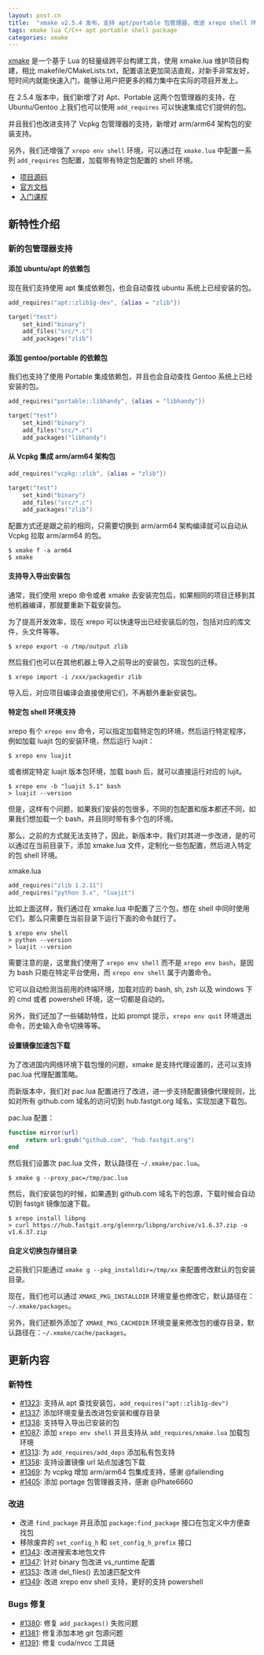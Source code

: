 ```yaml
---
layout: post.cn
title:  "xmake v2.5.4 发布，支持 apt/portable 包管理器，改进 xrepo shell 环境"
tags: xmake lua C/C++ apt portable shell package
categories: xmake
---
```


[xmake](https://github.com/xmake-io/xmake) 是一个基于 Lua 的轻量级跨平台构建工具，使用 xmake.lua 维护项目构建，相比 makefile/CMakeLists.txt，配置语法更加简洁直观，对新手非常友好，短时间内就能快速入门，能够让用户把更多的精力集中在实际的项目开发上。

在 2.5.4 版本中，我们新增了对 Apt、Portable 这两个包管理器的支持，在 Ubuntu/Gentoo 上我们也可以使用 `add_requires` 可以快速集成它们提供的包。

并且我们也改进支持了 Vcpkg 包管理器的支持，新增对 arm/arm64 架构包的安装支持。

另外，我们还增强了 `xrepo env shell` 环境，可以通过在 `xmake.lua` 中配置一系列 `add_requires` 包配置，加载带有特定包配置的 shell 环境。


* [项目源码](https://github.com/xmake-io/xmake)
* [官方文档](https://xmake.io/#/zh-cn/)
* [入门课程](https://xmake.io/#/zh-cn/about/course)


## 新特性介绍

### 新的包管理器支持

#### 添加 ubuntu/apt 的依赖包

现在我们支持使用 apt 集成依赖包，也会自动查找 ubuntu 系统上已经安装的包。

```lua
add_requires("apt::zlib1g-dev", {alias = "zlib"})

target("test")
    set_kind("binary")
    add_files("src/*.c")
    add_packages("zlib")
```

#### 添加 gentoo/portable 的依赖包

我们也支持了使用 Portable 集成依赖包，并且也会自动查找 Gentoo 系统上已经安装的包。

```lua
add_requires("portable::libhandy", {alias = "libhandy"})

target("test")
    set_kind("binary")
    add_files("src/*.c")
    add_packages("libhandy")
```










#### 从 Vcpkg 集成 arm/arm64 架构包

```lua
add_requires("vcpkg::zlib", {alias = "zlib"})

target("test")
    set_kind("binary")
    add_files("src/*.c")
    add_packages("zlib")
```

配置方式还是跟之前的相同，只需要切换到 arm/arm64 架构编译就可以自动从 Vcpkg 拉取 arm/arm64 的包。

```console
$ xmake f -a arm64
$ xmake
```

#### 支持导入导出安装包

通常，我们使用 xrepo 命令或者 xmake 去安装完包后，如果相同的项目迁移到其他机器编译，那就要重新下载安装包。

为了提高开发效率，现在 xrepo 可以快速导出已经安装后的包，包括对应的库文件，头文件等等。

```console
$ xrepo export -o /tmp/output zlib
```

然后我们也可以在其他机器上导入之前导出的安装包，实现包的迁移。

```console
$ xrepo import -i /xxx/packagedir zlib
```

导入后，对应项目编译会直接使用它们，不再额外重新安装包。

#### 特定包 shell 环境支持

xrepo 有个 `xrepo env` 命令，可以指定加载特定包的环境，然后运行特定程序，例如加载 luajit 包的安装环境，然后运行 luajit：

```console
$ xrepo env luajit
```

或者绑定特定 luajit 版本包环境，加载 bash 后，就可以直接运行对应的 lujit。
```console
$ xrepo env -b "luajit 5.1" bash
> luajit --version
```

但是，这样有个问题，如果我们安装的包很多，不同的包配置和版本都还不同，如果我们想加载一个 bash，并且同时带有多个包的环境。

那么，之前的方式就无法支持了，因此，新版本中，我们对其进一步改进，是的可以通过在当前目录下，添加 xmake.lua 文件，定制化一些包配置，然后进入特定的包 shell 环境。

xmake.lua

```lua
add_requires("zlib 1.2.11")
add_requires("python 3.x", "luajit")
```

比如上面这样，我们通过在 xmake.lua 中配置了三个包，想在 shell 中同时使用它们，那么只需要在当前目录下运行下面的命令就行了。

```console
$ xrepo env shell
> python --version
> luajit --version
```

需要注意的是，这里我们使用了 `xrepo env shell` 而不是 `xrepo env bash`，是因为 bash 只能在特定平台使用，而 `xrepo env shell` 属于内置命令。

它可以自动检测当前用的终端环境，加载对应的 bash, sh, zsh 以及 windows 下的 cmd 或者 powershell 环境，这一切都是自动的。

另外，我们还加了一些辅助特性，比如 prompt 提示，`xrepo env quit` 环境退出命令，历史输入命令切换等等。

#### 设置镜像加速包下载

为了改进国内网络环境下载包慢的问题，xmake 是支持代理设置的，还可以支持 pac.lua 代理配置策略。

而新版本中，我们对 pac.lua 配置进行了改进，进一步支持配置镜像代理规则，比如对所有 github.com 域名的访问切到 hub.fastgit.org 域名，实现加速下载包。

pac.lua 配置：

```lua
function mirror(url)
     return url:gsub("github.com", "hub.fastgit.org")
end
```

然后我们设置次 pac.lua 文件，默认路径在 `~/.xmake/pac.lua`。

```console
$ xmake g --proxy_pac=/tmp/pac.lua
```

然后，我们安装包的时候，如果遇到 github.com 域名下的包源，下载时候会自动切到 fastgit 镜像加速下载。

```console
$ xrepo install libpng
> curl https://hub.fastgit.org/glennrp/libpng/archive/v1.6.37.zip -o v1.6.37.zip
```

#### 自定义切换包存储目录

之前我们只能通过 `xmake g --pkg_installdir=/tmp/xx` 来配置修改默认的包安装目录。

现在，我们也可以通过 `XMAKE_PKG_INSTALLDIR` 环境变量也修改它，默认路径在：`~/.xmake/packages`。

另外，我们还额外添加了 `XMAKE_PKG_CACHEDIR` 环境变量来修改包的缓存目录，默认路径在：`~/.xmake/cache/packages`。

## 更新内容

### 新特性

* [#1323](https://github.com/xmake-io/xmake/issues/1323): 支持从 apt 查找安装包，`add_requires("apt::zlib1g-dev")`
* [#1337](https://github.com/xmake-io/xmake/issues/1337): 添加环境变量去改进包安装和缓存目录
* [#1338](https://github.com/xmake-io/xmake/issues/1338): 支持导入导出已安装的包
* [#1087](https://github.com/xmake-io/xmake/issues/1087): 添加 `xrepo env shell` 并且支持从 `add_requires/xmake.lua` 加载包环境
* [#1313](https://github.com/xmake-io/xmake/issues/1313): 为 `add_requires/add_deps` 添加私有包支持
* [#1358](https://github.com/xmake-io/xmake/issues/1358): 支持设置镜像 url 站点加速包下载
* [#1369](https://github.com/xmake-io/xmake/pull/1369): 为 vcpkg 增加 arm/arm64 包集成支持，感谢 @fallending
* [#1405](https://github.com/xmake-io/xmake/pull/1405): 添加 portage 包管理器支持，感谢 @Phate6660

### 改进

* 改进 `find_package` 并且添加 `package:find_package` 接口在包定义中方便查找包
* 移除废弃的 `set_config_h` 和 `set_config_h_prefix` 接口
* [#1343](https://github.com/xmake-io/xmake/issues/1343): 改进搜索本地包文件
* [#1347](https://github.com/xmake-io/xmake/issues/1347): 针对 binary 包改进 vs_runtime 配置
* [#1353](https://github.com/xmake-io/xmake/issues/1353): 改进 del_files() 去加速匹配文件
* [#1349](https://github.com/xmake-io/xmake/issues/1349): 改进 xrepo env shell 支持，更好的支持 powershell

### Bugs 修复

* [#1380](https://github.com/xmake-io/xmake/issues/1380): 修复 `add_packages()` 失败问题
* [#1381](https://github.com/xmake-io/xmake/issues/1381): 修复添加本地 git 包源问题
* [#1391](https://github.com/xmake-io/xmake/issues/1391): 修复 cuda/nvcc 工具链

